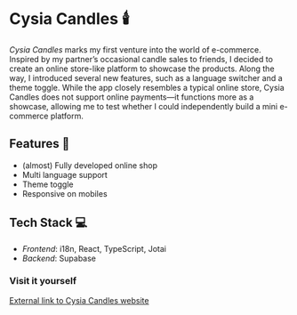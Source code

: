 # Cysia Candles 🕯️
*Cysia Candles* marks my first venture into the world of e-commerce. Inspired by my partner’s occasional candle sales to friends, I decided to create an online store-like platform to showcase the products. Along the way, I introduced several new features, such as a language switcher and a theme toggle. While the app closely resembles a typical online store, Cysia Candles does not support online payments—it functions more as a showcase, allowing me to test whether I could independently build a mini e-commerce platform.

## Features 🌟
- (almost) Fully developed online shop
- Multi language support
- Theme toggle
- Responsive on mobiles

## Tech Stack 💻
- *Frontend*: i18n, React, TypeScript, Jotai
- *Backend*: Supabase

### Visit it yourself 
[External link to Cysia Candles website](https://github.com/CornyCapacitor/cysia-candles/)
